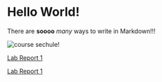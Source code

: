 # Hello World!

There are **soooo** _many_ ways to write in Markdown!!!

![course sechule!](https://www.gardeningknowhow.com/wp-content/uploads/2020/12/lonely-japanese-cherry.jpg)

[Lab Report 1](lab-report-1-week-2.html)

[Lab Report 1](https://molan0426.github.io/molan0426/lab-report-1-week-2.html)